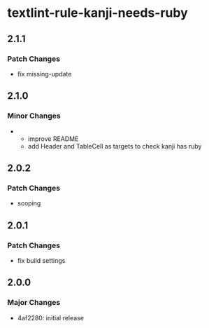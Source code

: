 # textlint-rule-kanji-needs-ruby

## 2.1.1

### Patch Changes

- fix missing-update

## 2.1.0

### Minor Changes

- - improve README
  - add Header and TableCell as targets to check kanji has ruby

## 2.0.2

### Patch Changes

- scoping

## 2.0.1

### Patch Changes

- fix build settings

## 2.0.0

### Major Changes

- 4af2280: initial release
